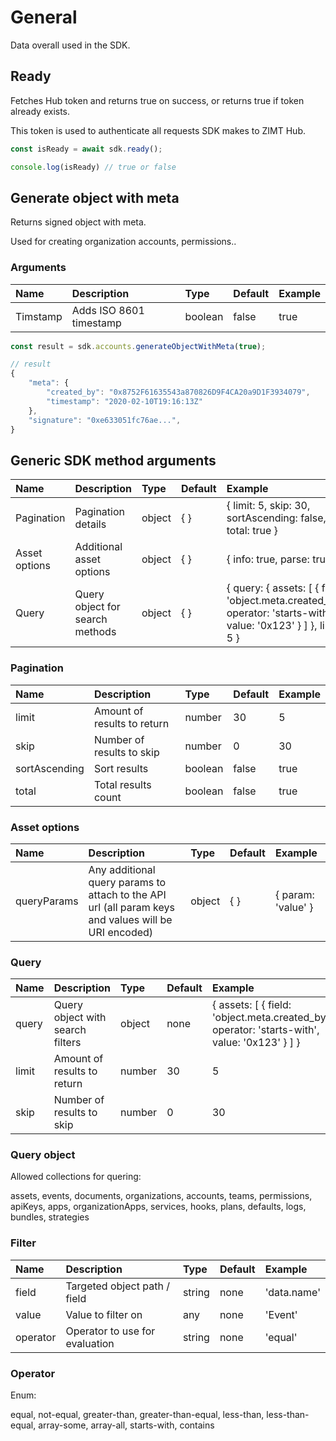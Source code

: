 # General

<p class="description">Data overall used in the SDK.</p>


## Ready

Fetches Hub token and returns true on success, or returns true if token already exists.

This token is used to authenticate all requests SDK makes to ZIMT Hub.

```javascript
const isReady = await sdk.ready();

console.log(isReady) // true or false
```

## Generate object with meta

Returns signed object with meta.

Used for creating organization accounts, permissions..

### Arguments

| Name | Description | Type | Default | Example
|:-----|:------------|:-----|:--------|:-------
| Timstamp | Adds ISO 8601 timestamp | boolean | false | true

```javascript
const result = sdk.accounts.generateObjectWithMeta(true);

// result
{
    "meta": {
        "created_by": "0x8752F61635543a870826D9F4CA20a9D1F3934079",
        "timestamp": "2020-02-10T19:16:13Z"
    },
    "signature": "0xe633051fc76ae...",
}
```

## Generic SDK method arguments

| Name | Description | Type | Default | Example
|:-----|:------------|:-----|:--------|:-------
| Pagination | Pagination details | object | { } | { limit: 5, skip: 30,  sortAscending: false, total: true }
| Asset options | Additional asset options | object | { } | { info: true, parse: true }
| Query | Query object for search methods | object | { } | { query: { assets: [ { field: 'object.meta.created_by', operator: 'starts-with', value: '0x123' } ] }, limit: 5 }

### Pagination

| Name | Description | Type | Default | Example
|:-----|:------------|:-----|:--------|:-------
| limit | Amount of results to return | number | 30 | 5
| skip | Number of results to skip | number | 0 | 30
| sortAscending | Sort results | boolean | false | true
| total | Total results count | boolean | false | true

### Asset options

| Name | Description | Type | Default | Example
|:-----|:------------|:-----|:--------|:-------
| queryParams | Any additional query params to attach to the API url (all param keys and values will be URI encoded) | object | { } | { param: 'value' }

### Query

| Name | Description | Type | Default | Example
|:-----|:------------|:-----|:--------|:-------
| query | Query object with search filters | object | none | { assets: [ { field: 'object.meta.created_by', operator: 'starts-with', value: '0x123' } ] }
| limit | Amount of results to return | number | 30 | 5
| skip | Number of results to skip | number | 0 | 30

### Query object

Allowed collections for quering:

assets, events, documents, organizations, accounts, teams, permissions, apiKeys, apps, organizationApps, services, hooks, plans, defaults, logs, bundles, strategies


### Filter

| Name | Description | Type | Default | Example
|:-----|:------------|:-----|:--------|:-------
| field | Targeted object path / field | string | none | 'data.name'
| value | Value to filter on | any | none | 'Event'
| operator | Operator to use for evaluation | string | none | 'equal'

### Operator

Enum:

equal, not-equal, greater-than, greater-than-equal, less-than, less-than-equal, array-some, array-all, starts-with, contains
